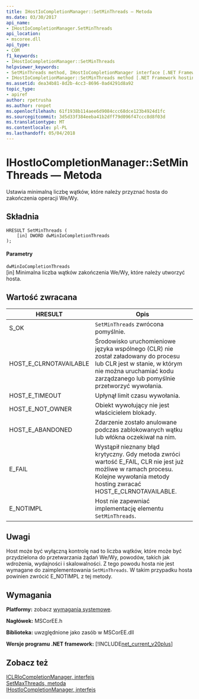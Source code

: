 ```yaml
---
title: IHostIoCompletionManager::SetMinThreads — Metoda
ms.date: 03/30/2017
api_name:
- IHostIoCompletionManager.SetMinThreads
api_location:
- mscoree.dll
api_type:
- COM
f1_keywords:
- IHostIoCompletionManager::SetMinThreads
helpviewer_keywords:
- SetMinThreads method, IHostIoCompletionManager interface [.NET Framework hosting]
- IHostIoCompletionManager::SetMinThreads method [.NET Framework hosting]
ms.assetid: dea34b81-8d2b-4cc3-8696-0ad4291d8a92
topic_type:
- apiref
author: rpetrusha
ms.author: ronpet
ms.openlocfilehash: 61f1938b114aee6d9084ccc68dce123b4924d1fc
ms.sourcegitcommit: 3d5d33f384eeba41b2dff79d096f47ccc8d8f03d
ms.translationtype: MT
ms.contentlocale: pl-PL
ms.lasthandoff: 05/04/2018
---
```

# <a name="ihostiocompletionmanagersetminthreads-method"></a>IHostIoCompletionManager::SetMinThreads — Metoda
Ustawia minimalną liczbę wątków, które należy przyznać hosta do zakończenia operacji We/Wy.  
  
## <a name="syntax"></a>Składnia  
  
```  
HRESULT SetMinThreads (  
    [in] DWORD dwMinIoCompletionThreads  
);  
```  
  
#### <a name="parameters"></a>Parametry  
 `dwMinIoCompletionThreads`  
 [in] Minimalna liczba wątków zakończenia We/Wy, które należy utworzyć hosta.  
  
## <a name="return-value"></a>Wartość zwracana  
  
|HRESULT|Opis|  
|-------------|-----------------|  
|S_OK|`SetMinThreads` zwrócona pomyślnie.|  
|HOST_E_CLRNOTAVAILABLE|Środowisko uruchomieniowe języka wspólnego (CLR) nie został załadowany do procesu lub CLR jest w stanie, w którym nie można uruchamiać kodu zarządzanego lub pomyślnie przetworzyć wywołania.|  
|HOST_E_TIMEOUT|Upłynął limit czasu wywołania.|  
|HOST_E_NOT_OWNER|Obiekt wywołujący nie jest właścicielem blokady.|  
|HOST_E_ABANDONED|Zdarzenie zostało anulowane podczas zablokowanych wątku lub włókna oczekiwał na nim.|  
|E_FAIL|Wystąpił nieznany błąd krytyczny. Gdy metoda zwróci wartość E_FAIL, CLR nie jest już możliwe w ramach procesu. Kolejne wywołania metody hosting zwracać HOST_E_CLRNOTAVAILABLE.|  
|E_NOTIMPL|Host nie zapewniać implementację elementu `SetMinThreads`.|  
  
## <a name="remarks"></a>Uwagi  
 Host może być wyłączną kontrolę nad to liczba wątków, które może być przydzielona do przetwarzania żądań We/Wy, powodów, takich jak wdrożenia, wydajności i skalowalności. Z tego powodu hosta nie jest wymagane do zaimplementowania `SetMinThreads`. W takim przypadku hosta powinien zwrócić E_NOTIMPL z tej metody.  
  
## <a name="requirements"></a>Wymagania  
 **Platformy:** zobacz [wymagania systemowe](../../../../docs/framework/get-started/system-requirements.md).  
  
 **Nagłówek:** MSCorEE.h  
  
 **Biblioteka:** uwzględnione jako zasób w MSCorEE.dll  
  
 **Wersje programu .NET framework:** [!INCLUDE[net_current_v20plus](../../../../includes/net-current-v20plus-md.md)]  
  
## <a name="see-also"></a>Zobacz też  
 [ICLRIoCompletionManager, interfejs](../../../../docs/framework/unmanaged-api/hosting/iclriocompletionmanager-interface.md)  
 [SetMaxThreads, metoda](../../../../docs/framework/unmanaged-api/hosting/ihostiocompletionmanager-setmaxthreads-method.md)  
 [IHostIoCompletionManager, interfejs](../../../../docs/framework/unmanaged-api/hosting/ihostiocompletionmanager-interface.md)
